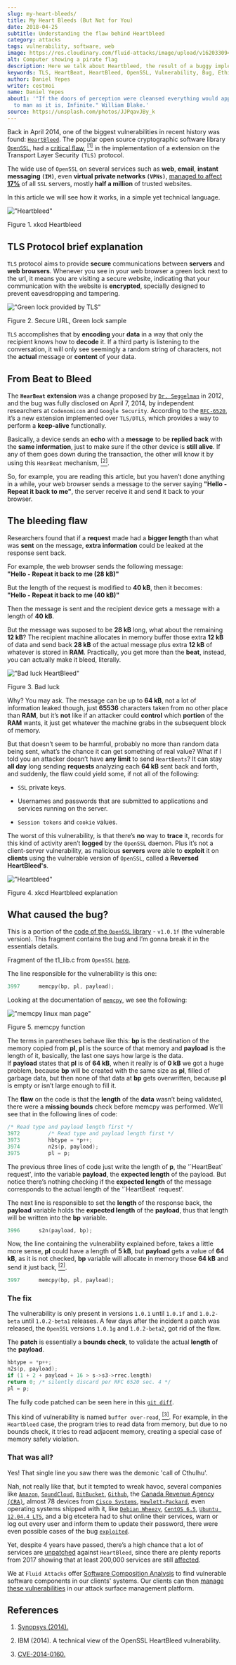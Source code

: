 ```yaml
---
slug: my-heart-bleeds/
title: My Heart Bleeds (But Not for You)
date: 2018-04-25
subtitle: Understanding the flaw behind Heartbleed
category: attacks
tags: vulnerability, software, web
image: https://res.cloudinary.com/fluid-attacks/image/upload/v1620330940/blog/my-heart-bleeds/cover_qf1nze.webp
alt: Computer showing a pirate flag
description: Here we talk about Heartbleed, the result of a buggy implementation of the TLS protocol on OpenSSL, which was tempted to be a severe threat to private data.
keywords: TLS, HeartBeat, HeartBleed, OpenSSL, Vulnerability, Bug, Ethical Hacking, Pentesting
author: Daniel Yepes
writer: cestmoi
name: Daniel Yepes
about1: '"If the doors of perception were cleansed everything would appear
  to man as it is, Infinite." William Blake.'
source: https://unsplash.com/photos/JJPqavJBy_k
---
```


Back in April 2014, one of the biggest vulnerabilities in recent history
was found: [`HeartBleed`](http://heartbleed.com/). The popular open
source cryptographic software library
[`OpenSSL`](https://www.openssl.org/), had a [critical
flaw](https://www.openssl.org/news/secadv/20140407.txt),
[<sup>\[1\]</sup>](#r1) in the implementation of a extension on the
Transport Layer Security `(TLS)` protocol.

The wide use of `OpenSSL` on several services such as **web**,
**email**, **instant messaging `(IM)`**, even **virtual private networks
`(VPNs)`**, [managed to affect
**17%**](http://apac.trendmicro.com/apac/security/heartbleed/index.html)
of all `SSL` servers, mostly **half a million** of trusted websites.

In this article we will see how it works, in a simple yet technical
language.

<div class="imgblock">

!["Heartbleed"](https://res.cloudinary.com/fluid-attacks/image/upload/v1620330939/blog/my-heart-bleeds/heartbleedxkcd_ycopyf.webp)

<div class="title">

Figure 1. xkcd Heartbleed

</div>

</div>

## TLS Protocol brief explanation

`TLS` protocol aims to provide **secure** communications between
**servers** and **web browsers**. Whenever you see in your web browser a
<span class="green"> green lock </span> next to the url, it means you
are visiting a secure website, indicating that your communication with
the website is **encrypted**, specially designed
to prevent <span class="red"> eavesdropping </span>
and <span class="red"> tampering</span>.

<div class="imgblock">

!["Green lock provided by TLS"](https://res.cloudinary.com/fluid-attacks/image/upload/v1620330938/blog/my-heart-bleeds/green-lock_z2mz3r.webp)

<div class="title">

Figure 2. Secure URL, Green lock sample

</div>

</div>

`TLS` accomplishes that by **encoding** your **data** in a way that only
the recipient knows how to **decode** it. If a third party is listening
to the conversation, it will only see seemingly a random string of
characters, not the **actual** message or **content** of your data.

## From Beat to Bleed

The **`HearBeat` extension** was a change proposed by [`Dr.
Seggelman`](https://www.robin-seggelmann.de/) in 2012, and the bug was
fully disclosed on April 7, 2014, by independent researchers at
`Codenomicon` and `Google Security`. According to the
[`RFC-6520`](https://tools.ietf.org/html/rfc6520), it’s a new extension
implemented over `TLS/DTLS`, which provides a way to perform a
**keep-alive** functionally.

Basically, a device sends an **echo** with a **message** to be **replied
back** with the **same information**, just to make sure if the other
device is **still alive**. If any of them goes down during the
transaction, the other will know it by using this `HearBeat` mechanism,
[<sup>\[2\]</sup>](#r2).

So, for example, you are reading this article, but you haven’t done
anything in a while, your web browser sends a message to the server
saying **"Hello - Repeat it back to me"**, the server receive it and
send it back to your browser.

## The bleeding flaw

Researchers found that if a **request** made had a **bigger length**
than what was **sent** on the message, **extra information** could be
<span class="red"> leaked </span> at the response sent back.

For example, the web browser sends the following message:\
**"Hello - Repeat it back to me (28 kB)"**

But the length of the request is modified to **40 kB**, then it
becomes:\
**"Hello - Repeat it back to me (40 kB)"**

Then the message is sent and the recipient device gets a message with a
length of **40 kB**.

But the message was suposed to be **28 kB** long, what about the
remaining **12 kB**? The recipient machine allocates in memory buffer
those extra **12 kB** of data and send back **28 kB** of the actual
message plus extra **12 kB** of whatever is stored in **RAM**.
Practically, you get more than the **beat**, instead, you can actually
make it <span class="red"> bleed</span>, literally.

<div class="imgblock">

!["Bad luck HeartBleed"](https://res.cloudinary.com/fluid-attacks/image/upload/v1620330939/blog/my-heart-bleeds/heartbleed-meme_n7nt5j.webp)

<div class="title">

Figure 3. Bad luck

</div>

</div>

Why? You may ask. The message can be up to **64 kB**, not a lot of
information leaked though, just **65536** characters taken from no other
place than **RAM**, but it’s **not** like if an attacker could
**control** which **portion** of the **RAM** wants, it just get whatever
the machine grabs in the subsequent block of memory.

But that doesn’t seem to be harmful, probably no more than random data
being sent, what’s the chance it can get something of real value? What
if I told you an attacker doesn’t have **any limit** to send
`HeartBeats`? It can stay **all day** long sending **requests**
analyzing each **64 kB** sent back and forth, and suddenly, the flaw
could yield some, if not all of the following:

- `SSL` private keys.

- Usernames and passwords that are submitted to applications and
  services running on the server.

- `Session tokens` and `cookie` values.

The worst of this vulnerability, is that there’s **no** way to **trace**
it, records for this kind of activity aren’t **logged** by the `OpenSSL`
daemon. Plus it’s not a client-server vulnerability, as malicious
**servers** were able to **exploit** it on **clients** using the
vulnerable version of `OpenSSL`, called a **Reversed HeartBleed's**.

<div class="imgblock">

!["Heartbleed"](https://res.cloudinary.com/fluid-attacks/image/upload/v1620330939/blog/my-heart-bleeds/heartbleed-explanation_csomni.webp)

<div class="title">

Figure 4. xkcd Heartbleed explanation

</div>

</div>
<div class="imgblock">

## What caused the bug?

This is a portion of the [code of the `OpenSSL`
library](https://git.openssl.org/gitweb/?p=openssl.git;a=blob;f=ssl/t1_lib.c;h=a2e2475d136f33fa26958fd192b8ace158c4899d#l3969)
\- `v1.0.1f` (the vulnerable version). This fragment contains the bug and
I’m gonna break it in the essentials details.

Fragment of the t1\_lib.c from `OpenSSL`
[here](./openssl-fragment.c).

The line responsible for the vulnerability is this one:

``` c
3997      memcpy(bp, pl, payload);
```

Looking at the documentation of
[`memcpy`](https://linux.die.net/man/3/memcpy), we see the following:

<div class="imgblock">

!["memcpy linux man page"](https://res.cloudinary.com/fluid-attacks/image/upload/v1620330940/blog/my-heart-bleeds/memcpy_h7niiu.webp)

<div class="title">

Figure 5. memcpy function

</div>

</div>

The terms in parentheses behave like this: **bp** is the destination of
the memory copied from **pl**, **pl** is the source of that memory and
**payload** is the length of it, basically, the last one says how large
is the data.\
If **payload** states that **pl** is of **64 kB**, when it really is of
**0 kB** we got a huge problem, because **bp** will be created with the
same size as **pl**, filled of garbage data, but then none of that data
at **bp** gets overwritten, because **pl** is empty or isn’t large
enough to fill it.

The **flaw** on the code is that the **length** of the **data** wasn’t
being validated, there were a **missing bounds** check before memcpy was
performed. We’ll see that in the following lines of code:

``` c
/* Read type and payload length first */
3972         /* Read type and payload length first */
3973         hbtype = *p++;
3974         n2s(p, payload);
3975         pl = p;
```

The previous three lines of code just write the length of **p**, the
'\`HeartBeat\` request', into the variable **payload**, the **expected
length** of the payload. But notice there’s nothing checking if the
**expected length** of the message corresponds to the actual length of
the '\`HeartBeat\` request'.

The next line is responsible to set the **length** of the response back,
the **payload** variable holds the **expected length** of the
**payload**, thus that length will be written into the **bp** variable.

``` c
3996      s2n(payload, bp);
```

Now, the line containing the vulnerability explained before, takes a
little more sense, **pl** could have a length of **5 kB**, but
**payload** gets a value of **64 kB**, as it is not checked, **bp**
variable will allocate in memory those **64 kB** and send it just back,
[<sup>\[2\]</sup>](#r2).

``` c
3997      memcpy(bp, pl, payload);
```

### The fix

The vulnerability is only present in versions `1.0.1` until `1.0.1f` and
`1.0.2-beta` until `1.0.2-beta1` releases. A few days after the incident
a patch was released, the `OpenSSL` versions `1.0.1g` and `1.0.2-beta2`,
got rid of the flaw.

The **patch** is essentially a **bounds check**, to validate the actual
**length** of the **payload**.

``` c
hbtype = *p++;
n2s(p, payload);
if (1 + 2 + payload + 16 > s->s3->rrec.length)
return 0; /* silently discard per RFC 6520 sec. 4 */
pl = p;
```

The fully code patched can be seen here in this [`git
diff`](https://git.openssl.org/gitweb/?p=openssl.git;a=commitdiff;h=731f431497f463f3a2a97236fe0187b11c44aead).

This kind of vulnerability is named `buffer over-read`,
[<sup>\[3\]</sup>](#r3). For example, in the `Heartbleed` case, the
program tries to read data from memory, but due to no bounds check, it
tries to read adjacent memory, creating a special case of memory safety
violation.

### That was all?

Yes\! That single line you saw there was the demonic 'call of Cthulhu'.

Nah, not really like that, but it tempted to wreak havoc, several
companies like
[`Amazon`](https://aws.amazon.com/es/blogs/security/aws-security-and-cve-2014-0160-heartbleed/),
[`SoundCloud`](https://blog.soundcloud.com/tag/heartbleed/),
[`BitBucket`](https://community.atlassian.com/t5/Questions/Heartbleed-Serious-OpenSSL-vulnerability/qaq-p/94964),
[`Github`](https://blog.github.com/2014-04-08-security-heartbleed-vulnerability/),
the [Canada Revenue Agency
`(CRA)`](http://business.financialpost.com/personal-finance/taxes/cra-website-shutdown-security),
almost 78 devices from [`Cisco
Systems`](https://blogs.cisco.com/security/openssl-heartbleed-vulnerability-cve-2014-0160-cisco-products-and-mitigations),
[`Hewlett-Packard`](http://www8.hp.com/us/en/heartbleed.html), even
operating systems shipped with it, like [`Debian
Wheezy`](https://www.debian.org/security/2014/dsa-2896),
[`CentOS 6.5`](https://wiki.centos.org/Security/Heartbleed),
[`Ubuntu 12.04.4 LTS`](https://usn.ubuntu.com/2165-1/), and a big
etcetera had to shut online their services, warn or log out every user
and inform them to update their password, there were even possible cases
of the bug
[`exploited`](https://www.securityweek.com/hackers-exploited-heartbleed-bug-steal-45-million-patient-records-report).

Yet, despite 4 years have passed, there’s a high chance that a lot of
services are
[unpatched](https://www.theregister.co.uk/2017/01/23/heartbleed_2017/)
against `HeartBleed`, since there are plenty reports from 2017 showing
that at least 200,000 services are still
[affected](https://www.theregister.co.uk/2017/01/23/heartbleed_2017/).

We at `Fluid Attacks`
offer [Software Composition Analysis](../../categories/sca/)
to find vulnerable software components in our clients' systems.
Our clients can then [manage these vulnerabilities](../../solutions/vulnerability-management/)
in our attack surface management platform.

## References

1. [Synopsys (2014).](https://heartbleed.com)

2. IBM (2014). A technical view of the OpenSSL HeartBleed
    vulnerability.

3. [CVE-2014-0160.](https://cve.mitre.org/cgi-bin/cvename.cgi?name=cve-2014-0160)
